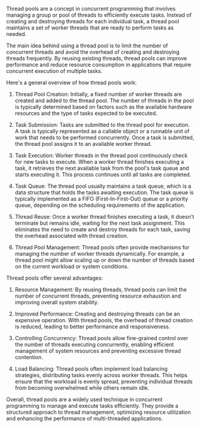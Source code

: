   

Thread pools are a concept in concurrent programming that involves managing a group or pool of threads to efficiently execute tasks. Instead of creating and destroying threads for each individual task, a thread pool maintains a set of worker threads that are ready to perform tasks as needed.

The main idea behind using a thread pool is to limit the number of concurrent threads and avoid the overhead of creating and destroying threads frequently. By reusing existing threads, thread pools can improve performance and reduce resource consumption in applications that require concurrent execution of multiple tasks.

Here's a general overview of how thread pools work:

1. Thread Pool Creation: Initially, a fixed number of worker threads are created and added to the thread pool. The number of threads in the pool is typically determined based on factors such as the available hardware resources and the type of tasks expected to be executed.
    
2. Task Submission: Tasks are submitted to the thread pool for execution. A task is typically represented as a callable object or a runnable unit of work that needs to be performed concurrently. Once a task is submitted, the thread pool assigns it to an available worker thread.
    
3. Task Execution: Worker threads in the thread pool continuously check for new tasks to execute. When a worker thread finishes executing a task, it retrieves the next available task from the pool's task queue and starts executing it. This process continues until all tasks are completed.
    
4. Task Queue: The thread pool usually maintains a task queue, which is a data structure that holds the tasks awaiting execution. The task queue is typically implemented as a FIFO (First-In-First-Out) queue or a priority queue, depending on the scheduling requirements of the application.
    
5. Thread Reuse: Once a worker thread finishes executing a task, it doesn't terminate but remains idle, waiting for the next task assignment. This eliminates the need to create and destroy threads for each task, saving the overhead associated with thread creation.
    
6. Thread Pool Management: Thread pools often provide mechanisms for managing the number of worker threads dynamically. For example, a thread pool might allow scaling up or down the number of threads based on the current workload or system conditions.
    

Thread pools offer several advantages:

1. Resource Management: By reusing threads, thread pools can limit the number of concurrent threads, preventing resource exhaustion and improving overall system stability.
    
2. Improved Performance: Creating and destroying threads can be an expensive operation. With thread pools, the overhead of thread creation is reduced, leading to better performance and responsiveness.
    
3. Controlling Concurrency: Thread pools allow fine-grained control over the number of threads executing concurrently, enabling efficient management of system resources and preventing excessive thread contention.
    
4. Load Balancing: Thread pools often implement load balancing strategies, distributing tasks evenly across worker threads. This helps ensure that the workload is evenly spread, preventing individual threads from becoming overwhelmed while others remain idle.
    

Overall, thread pools are a widely used technique in concurrent programming to manage and execute tasks efficiently. They provide a structured approach to thread management, optimizing resource utilization and enhancing the performance of multi-threaded applications.